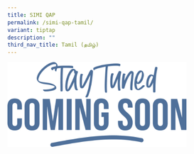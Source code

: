 ```yaml
---
title: SIMI QAP
permalink: /simi-qap-tamil/
variant: tiptap
description: ""
third_nav_title: Tamil (தமிழ்)
---
```

<p></p>
<div class="isomer-image-wrapper">
<img style="width: 80%;" height="auto" width="100%" alt="" src="/images/Web Revamp pics/WEB GRAPHICS TAMIL/Coming_Soon.png">
</div>
<p></p>